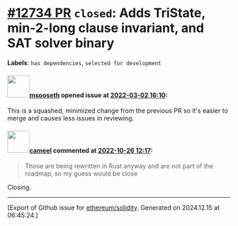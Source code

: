 # [\#12734 PR](https://github.com/ethereum/solidity/pull/12734) `closed`: Adds TriState, min-2-long clause invariant, and SAT solver binary
**Labels**: `has dependencies`, `selected for development`


#### <img src="https://avatars.githubusercontent.com/u/99662964?u=fed3fd1230866dc08eb1d0aff6af6c33aa08e6fc&v=4" width="50">[msooseth](https://github.com/msooseth) opened issue at [2022-03-02 16:10](https://github.com/ethereum/solidity/pull/12734):

This is a squashed, minimized change from the previous PR so it's easier to merge and causes less issues in reviewing.

#### <img src="https://avatars.githubusercontent.com/u/137030?v=4" width="50">[cameel](https://github.com/cameel) commented at [2022-10-26 12:17](https://github.com/ethereum/solidity/pull/12734#issuecomment-1291945487):

> Those are being rewritten in Rust anyway and are not part of the roadmap, so my guess would be close

Closing.


-------------------------------------------------------------------------------



[Export of Github issue for [ethereum/solidity](https://github.com/ethereum/solidity). Generated on 2024.12.15 at 06:45:24.]
